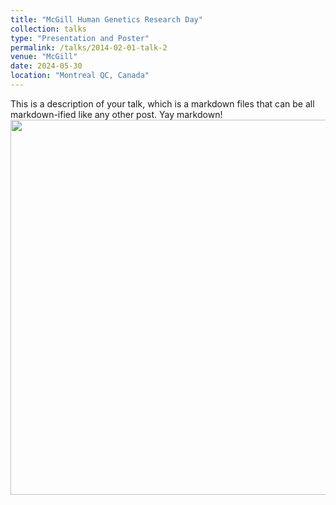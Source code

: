 ```yaml
---
title: "McGill Human Genetics Research Day"
collection: talks
type: "Presentation and Poster"
permalink: /talks/2014-02-01-talk-2
venue: "McGill"
date: 2024-05-30
location: "Montreal QC, Canada"
---
```

This is a description of your talk, which is a markdown files that can be all markdown-ified like any other post. Yay markdown!  
 <img src="/images/HGEN.jpg" width="600">
